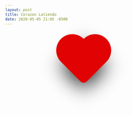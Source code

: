 ```yaml
---
layout: post
title: Corazon Latiendo
date: 2020-05-05 21:05 -0500
---
```


<style>
    :root {
        --heart-color: rgb(225, 3, 3);
    }
    .container {
        display: grid;
        justify-items: center;
        align-items: center;
        height: 200px;
    }
    .container * {
        box-sizing: border-box;
    }
    .heart {
        height: 100px;
        width: 100px;
        background-color: var(--heart-color);
        transform: rotate(45deg);
        border-bottom-right-radius: 1em;
        box-shadow: 10px 10px 60px;
        animation: latir 1.2s linear infinite;
    }
    .heart::after {
        border-radius: 50% 50% 0 0;
        top: -50px;
    }
    .heart::before {
        border-radius: 50% 0 0 50%;
        left: -50px;
    }
    .heart::after, .heart::before {
        content: '';
        position: absolute;
        width: 100px;
        height: 100px;
        background: var(--heart-color);
    }
    @keyframes latir {
        0% {
            transform: rotate(45deg) scale(1);
        }
        25% {
            transform: rotate(45deg) scale(1.2);
        }
        50% {
            transform: rotate(45deg) scale(.8);
        }
        75% {
            transform: rotate(45deg) scale(1.2);
        }
        100% {
            transform: rotate(45deg) scale(1);
        }
    }
</style>

<div class="container">
    <div class="heart"></div>
</div>

